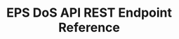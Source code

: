 ---
layout: rebilly
title: EPS DoS API REST Endpoint Reference
permalink: rest_endpoints_reference.html
swagger: eps_dos_api.yaml
---